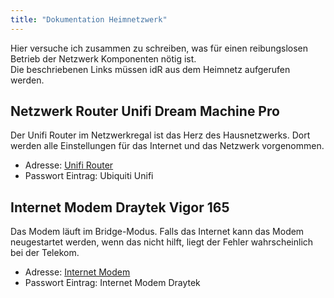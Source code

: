 ```yaml
---
title: "Dokumentation Heimnetzwerk"
---
```


Hier versuche ich zusammen zu schreiben, was für einen reibungslosen Betrieb der Netzwerk Komponenten nötig ist.  
Die beschriebenen Links müssen idR aus dem Heimnetz aufgerufen werden.

## Netzwerk Router Unifi Dream Machine Pro

Der Unifi Router im Netzwerkregal ist das Herz des Hausnetzwerks. Dort werden alle Einstellungen für das Internet und das Netzwerk vorgenommen.

- Adresse: <a href="https://192.168.1.1/network/default/dashboard" target="_blank">Unifi Router</a>
- Passwort Eintrag: Ubiquiti Unifi

## Internet Modem Draytek Vigor 165

Das Modem läuft im Bridge-Modus. Falls das Internet kann das Modem neugestartet werden, wenn das nicht hilft, liegt der Fehler wahrscheinlich bei der Telekom.

- Adresse: <a href="http://192.168.1.111" target="_blank">Internet Modem</a>
- Passwort Eintrag: Internet Modem Draytek
